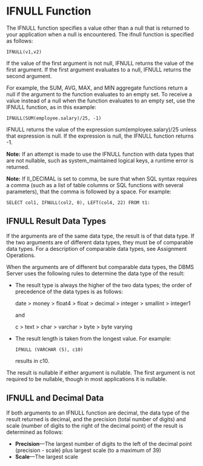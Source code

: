 # IFNULL Function

The IFNULL function specifies a value other than a null that is returned to your application when a null is encountered. The ifnull function is specified as follows:

```
IFNULL(v1,v2)
```

If the value of the first argument is not null, IFNULL returns the value of the first argument. If the first argument evaluates to a null, IFNULL returns the second argument.

For example, the SUM, AVG, MAX, and MIN aggregate functions return a null if the argument to the function evaluates to an empty set. To receive a value instead of a null when the function evaluates to an empty set, use the IFNULL function, as in this example:

```
IFNULL(SUM(employee.salary)/25, -1)
```

IFNULL returns the value of the expression sum(employee.salary)/25 unless that expression is null. If the expression is null, the IFNULL function returns -1.

**Note:** If an attempt is made to use the IFNULL function with data types that are not nullable, such as system_maintained logical keys, a runtime error is returned.

**Note:** If II_DECIMAL is set to comma, be sure that when SQL syntax requires a comma (such as a list of table columns or SQL functions with several parameters), that the comma is followed by a space. For example:

```
SELECT col1, IFNULL(col2, 0), LEFT(col4, 22) FROM t1:
```

## IFNULL Result Data Types

If the arguments are of the same data type, the result is of that data type. If the two arguments are of different data types, they must be of comparable data types. For a description of comparable data types, see Assignment Operations.

When the arguments are of different but comparable data types, the DBMS Server uses the following rules to determine the data type of the result:

- The result type is always the higher of the two data types; the order of precedence of the data types is as follows:

  date > money > float4 > float > decimal > integer > smallint > integer1

  and

  c > text > char > varchar > byte > byte varying

- The result length is taken from the longest value. For example:

  ```
  IFNULL (VARCHAR (5), c10)
  ```

  results in c10.

The result is nullable if either argument is nullable. The first argument is not required to be nullable, though in most applications it is nullable.

## IFNULL and Decimal Data

If both arguments to an IFNULL function are decimal, the data type of the result returned is decimal, and the precision (total number of digits) and scale (number of digits to the right of the decimal point) of the result is determined as follows:

- **Precision**—The largest number of digits to the left of the decimal point (precision - scale) plus largest scale (to a maximum of 39)
- **Scale**—The largest scale
